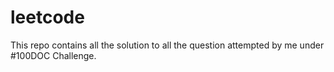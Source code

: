 # leetcode
This repo contains all the solution to all the question attempted by me under #100DOC Challenge.
